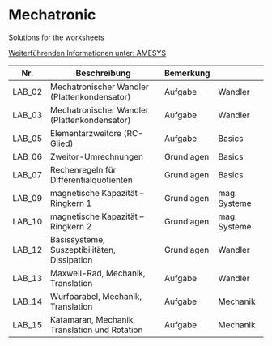# Mechatronic
Solutions for the worksheets

[Weiterführenden Informationen unter: AMESYS](https://www.amesys.de)

|Nr.  |Beschreibung   |Bemerkung   |   |
|---|---|---|---|
|LAB_02|Mechatronischer Wandler (Plattenkondensator)       |Aufgabe     |Wandler   |
|LAB_03|Mechatronischer Wandler (Plattenkondensator)	   |Aufgabe 	|Wandler   |
|LAB_05|Elementarzweitore (RC-Glied)					   |Aufgabe 	|Basics    |
|LAB_06|Zweitor-Umrechnungen							   |Grundlagen	|Basics    |
|LAB_07|Rechenregeln für Differentialquotienten		       |Grundlagen	|Basics    |
|LAB_09|magnetische Kapazität – Ringkern 1			       |Grundlagen	|mag. Systeme|
|LAB_10|magnetische Kapazität – Ringkern 2			       |Grundlagen	|mag. Systeme|
|LAB_12|Basissysteme, Suszeptibilitäten, Dissipation	   |Grundlagen	|Wandler   |
|LAB_13|Maxwell-Rad, Mechanik, Translation	               |Aufgabe	    |Wandler   |
|LAB_14|Wurfparabel, Mechanik, Translation	               |Aufgabe	    |Mechanik   |
|LAB_15|Katamaran, Mechanik, Translation und Rotation      |Aufgabe	    |Mechanik   |

